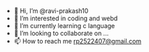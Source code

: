 - 👋 Hi, I’m @ravi-prakash10
- 👀 I’m interested in coding and webd
- 🌱 I’m currently learning  c language
- 💞️ I’m looking to collaborate on ...
- 📫 How to reach me rp2522407@gmail.com

<!---
ravi-prakash10/ravi-prakash10 is a ✨ special ✨ repository because its `README.md` (this file) appears on your GitHub profile.
You can click the Preview link to take a look at your changes.
--->
